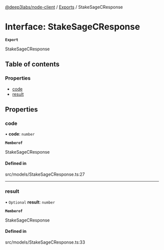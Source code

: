 [@deep3labs/node-client](../README.md) / [Exports](../modules.md) / StakeSageCResponse

# Interface: StakeSageCResponse

**`Export`**

StakeSageCResponse

## Table of contents

### Properties

- [code](StakeSageCResponse.md#code)
- [result](StakeSageCResponse.md#result)

## Properties

### code

• **code**: `number`

**`Memberof`**

StakeSageCResponse

#### Defined in

src/models/StakeSageCResponse.ts:27

___

### result

• `Optional` **result**: `number`

**`Memberof`**

StakeSageCResponse

#### Defined in

src/models/StakeSageCResponse.ts:33
